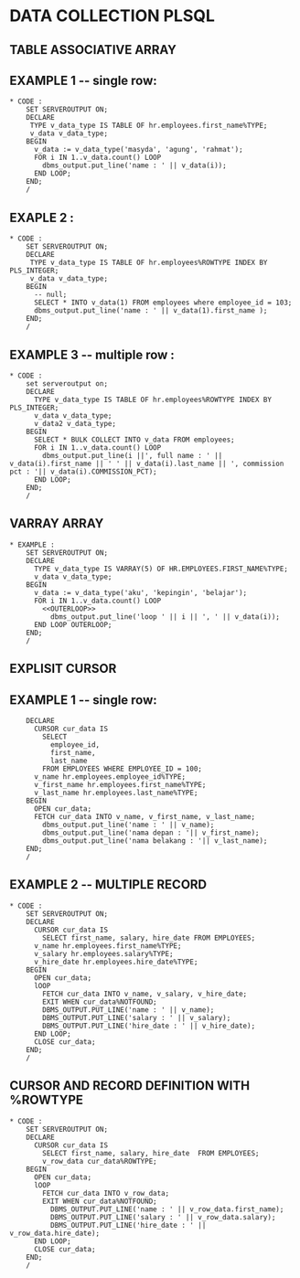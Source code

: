 # DATA COLLECTION PLSQL
## TABLE ASSOCIATIVE ARRAY
## EXAMPLE 1 -- single row: 
	* CODE : 
		SET SERVEROUTPUT ON;
		DECLARE
		 TYPE v_data_type IS TABLE OF hr.employees.first_name%TYPE;
		 v_data v_data_type;
		BEGIN
		  v_data := v_data_type('masyda', 'agung', 'rahmat');  
		  FOR i IN 1..v_data.count() LOOP
			dbms_output.put_line('name : ' || v_data(i));
		  END LOOP;
		END;
		/

## EXAPLE 2 : 
	* CODE : 
		SET SERVEROUTPUT ON;
		DECLARE
		 TYPE v_data_type IS TABLE OF hr.employees%ROWTYPE INDEX BY PLS_INTEGER;
		 v_data v_data_type;
		BEGIN
		  -- null;
		  SELECT * INTO v_data(1) FROM employees where employee_id = 103;
		  dbms_output.put_line('name : ' || v_data(1).first_name );
		END;
		/
		
## EXAMPLE 3 -- multiple row : 
	* CODE : 
		set serveroutput on;
		DECLARE 
		  TYPE v_data_type IS TABLE OF hr.employees%ROWTYPE INDEX BY PLS_INTEGER;
		  v_data v_data_type;
		  v_data2 v_data_type;
		BEGIN
		  SELECT * BULK COLLECT INTO v_data FROM employees;
		  FOR i IN 1..v_data.count() LOOP 
			dbms_output.put_line(i ||', full name : ' || v_data(i).first_name || ' ' || v_data(i).last_name || ', commission pct : '|| v_data(i).COMMISSION_PCT);  
		  END LOOP;
		END;
		/

## VARRAY ARRAY 
	* EXAMPLE : 
		SET SERVEROUTPUT ON;
		DECLARE
		  TYPE v_data_type IS VARRAY(5) OF HR.EMPLOYEES.FIRST_NAME%TYPE;
		  v_data v_data_type;
		BEGIN 
		  v_data := v_data_type('aku', 'kepingin', 'belajar');
		  FOR i IN 1..v_data.count() LOOP
			<<OUTERLOOP>>
			  dbms_output.put_line('loop ' || i || ', ' || v_data(i));
		  END LOOP OUTERLOOP;
		END;
		/
		
## EXPLISIT CURSOR
## EXAMPLE 1 -- single row: 
		DECLARE
		  CURSOR cur_data IS
			SELECT 
			  employee_id,
			  first_name,
			  last_name
			FROM EMPLOYEES WHERE EMPLOYEE_ID = 100;
		  v_name hr.employees.employee_id%TYPE;
		  v_first_name hr.employees.first_name%TYPE;
		  v_last_name hr.employees.last_name%TYPE;
		BEGIN
		  OPEN cur_data;
		  FETCH cur_data INTO v_name, v_first_name, v_last_name;
			dbms_output.put_line('name : ' || v_name);
			dbms_output.put_line('nama depan : '|| v_first_name);
			dbms_output.put_line('nama belakang : '|| v_last_name);
		END;
		/

## EXAMPLE 2 -- MULTIPLE RECORD
	* CODE : 
		SET SERVEROUTPUT ON;
		DECLARE
		  CURSOR cur_data IS
			SELECT first_name, salary, hire_date FROM EMPLOYEES;
		  v_name hr.employees.first_name%TYPE;
		  v_salary hr.employees.salary%TYPE;
		  v_hire_date hr.employees.hire_date%TYPE;
		BEGIN
		  OPEN cur_data;
		  lOOP
			FETCH cur_data INTO v_name, v_salary, v_hire_date; 
			EXIT WHEN cur_data%NOTFOUND;
			DBMS_OUTPUT.PUT_LINE('name : ' || v_name);
			DBMS_OUTPUT.PUT_LINE('salary : ' || v_salary);
			DBMS_OUTPUT.PUT_LINE('hire_date : ' || v_hire_date);
		  END LOOP;
		  CLOSE cur_data;
		END;
		/
		
## CURSOR AND RECORD DEFINITION WITH %ROWTYPE
	* CODE : 
		SET SERVEROUTPUT ON;
		DECLARE
		  CURSOR cur_data IS
			SELECT first_name, salary, hire_date  FROM EMPLOYEES;
			v_row_data cur_data%ROWTYPE; 
		BEGIN
		  OPEN cur_data;
		  lOOP
			FETCH cur_data INTO v_row_data;
			EXIT WHEN cur_data%NOTFOUND;
			  DBMS_OUTPUT.PUT_LINE('name : ' || v_row_data.first_name);
			  DBMS_OUTPUT.PUT_LINE('salary : ' || v_row_data.salary);
			  DBMS_OUTPUT.PUT_LINE('hire_date : ' || v_row_data.hire_date);
		  END LOOP;
		  CLOSE cur_data;
		END;
		/